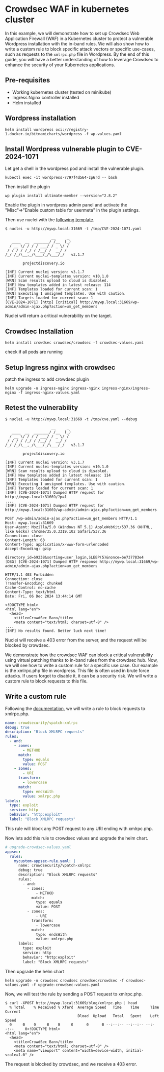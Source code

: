 # Crowdsec WAF in kubernetes cluster

In this example, we will demonstrate how to set up Crowdsec Web Application Firewall (WAF) in a Kubernetes cluster to protect a vulnerable Wordpress installation with the in-band rules. We will also show how to write a custom rule to block specific attack vectors or specific use-cases, such as requests to the `xmlrpc.php` file in Wordpress. By the end of this guide, you will have a better understanding of how to leverage Crowdsec to enhance the security of your Kubernetes applications.

## Pre-requisites

- Working kubernetes cluster (tested on minikube)
- Ingress Nginx controller installed
- Helm installed

## Wordpress installation

```
helm install wordpress oci://registry-1.docker.io/bitnamicharts/wordpress -f wp-values.yaml
```

## Install Wordpress vulnerable plugin to CVE-2024-1071

Let get a shell in the wordpress pod and install the vulnerable plugin.

```
kubectl exec -it wordpress-7797f4d564-zp6rd -- bash
```

Then install the plugin
```
wp plugin install ultimate-member --version="2.8.2"
```

Enable the plugin in wordpress admin panel and activate the "Misc"=>"Enable custom table for usermeta" in the plugin settings.

Then use nuclei with the [following template](https://github.com/projectdiscovery/nuclei-templates/blob/4809e136ac46259452b7167c24e65e453c856b7c/http/cves/2024/CVE-2024-1071.yaml).

```
$ nuclei -u http://mywp.local:31669 -t /tmp/CVE-2024-1071.yaml 

                     __     _
   ____  __  _______/ /__  (_)
  / __ \/ / / / ___/ / _ \/ /
 / / / / /_/ / /__/ /  __/ /
/_/ /_/\__,_/\___/_/\___/_/   v3.1.7

		projectdiscovery.io

[INF] Current nuclei version: v3.1.7
[INF] Current nuclei-templates version: v10.1.0
[WRN] Scan results upload to cloud is disabled.
[INF] New templates added in latest release: 114
[INF] Templates loaded for current scan: 1
[WRN] Executing 1 unsigned templates. Use with caution.
[INF] Targets loaded for current scan: 1
[CVE-2024-1071] [http] [critical] http://mywp.local:31669/wp-admin/admin-ajax.php?action=um_get_members
```

Nuclei will return a critical vulnerability on the target.

## Crowdsec Installation

```
helm install crowdsec crowdsec/crowdsec -f crowdsec-values.yaml
```

check if all pods are running


## Setup Ingress nginx with crowdsec

patch the ingress to add crowdsec plugin
    
```
helm upgrade -n ingress-nginx ingress-nginx ingress-nginx/ingress-nginx -f ingress-nginx-values.yaml
```

## Retest the vulnerability

```
$ nuclei -u http://mywp.local:31669 -t /tmp/cve.yaml --debug

                     __     _
   ____  __  _______/ /__  (_)
  / __ \/ / / / ___/ / _ \/ /
 / / / / /_/ / /__/ /  __/ /
/_/ /_/\__,_/\___/_/\___/_/   v3.1.7

		projectdiscovery.io

[INF] Current nuclei version: v3.1.7
[INF] Current nuclei-templates version: v10.1.0
[WRN] Scan results upload to cloud is disabled.
[INF] New templates added in latest release: 114
[INF] Templates loaded for current scan: 1
[WRN] Executing 1 unsigned templates. Use with caution.
[INF] Targets loaded for current scan: 1
[INF] [CVE-2024-1071] Dumped HTTP request for http://mywp.local:31669/?p=1
....
[INF] [CVE-2024-1071] Dumped HTTP request for http://mywp.local:31669/wp-admin/admin-ajax.php?action=um_get_members

POST /wp-admin/admin-ajax.php?action=um_get_members HTTP/1.1
Host: mywp.local:31669
User-Agent: Mozilla/5.0 (Windows NT 5.1) AppleWebKit/537.36 (KHTML, like Gecko) Chrome/35.0.3319.102 Safari/537.36
Connection: close
Content-Length: 63
Content-Type: application/x-www-form-urlencoded
Accept-Encoding: gzip

directory_id=b9238&sorting=user_login,SLEEP(5)&nonce=be737783e4
[DBG] [CVE-2024-1071] Dumped HTTP response http://mywp.local:31669/wp-admin/admin-ajax.php?action=um_get_members

HTTP/1.1 403 Forbidden
Connection: close
Transfer-Encoding: chunked
Cache-Control: no-cache
Content-Type: text/html
Date: Fri, 06 Dec 2024 13:44:14 GMT

<!DOCTYPE html>
<html lang="en">
  <head>
    <title>CrowdSec Ban</title>
    <meta content="text/html; charset=utf-8" />
....
[INF] No results found. Better luck next time!
```

Nuclei will receive a 403 error from the server, and the request will be blocked by crowdsec.

We demonstrate how the crowdsec WAF can block a critical vulnerability using virtual patching thanks to in-band rules from the crowdsec hub.
Now, we will see how to write a custom rule for a specific use case. Our example is the xmlrpc.php file in wordpress. This file is often used in brute force attacks. If users forgot to disable it, it can be a security risk. We will write a custom rule to block requests to this file.

## Write a custom rule

Following the [documentation](https://docs.crowdsec.net/docs/next/appsec/rules_syntax/), we will write a rule to block requests to xmlrpc.php.

```yaml
name: crowdsecurity/vpatch-xmlrpc
debug: true
description: "Block XMLRPC requests"
rules:
  - and:
    - zones:
        - METHOD
      match:
        type: equals
        value: POST
    - zones:
        - URI
      transform:
        - lowercase
      match:
        type: endsWith
        value: xmlrpc.php
labels:
  type: exploit
  service: http
  behavior: "http:exploit"
  label: "Block XMLRPC requests"
```

This rule will block any POST request to any URI ending with xmlrpc.php.

Now lets add this rule to crowdsec values and upgrade the helm chart.

```yaml
# upgrade-crowdsec-values.yaml
appsec:
  rules:
    mycustom-appsec-rule.yaml: |
      name: crowdsecurity/vpatch-xmlrpc
      debug: true
      description: "Block XMLRPC requests"
      rules:
        - and:
          - zones:
              - METHOD
            match:
              type: equals
              value: POST
          - zones:
              - URI
            transform:
              - lowercase
            match:
              type: endsWith
              value: xmlrpc.php
      labels:
        type: exploit
        service: http
        behavior: "http:exploit"
        label: "Block XMLRPC requests"
```

Then upgrade the helm chart

```
helm upgrade -n crowdsec crowdsec crowdsec/crowdsec -f crowdsec-values.yaml -f upgrade-crowdsec-values.yaml
```

Now, we will test the rule by sending a POST request to xmlrpc.php.

```
$ curl -XPOST http://mywp.local:31669/blog/xmlrpc.php | head
  % Total    % Received % Xferd  Average Speed   Time    Time     Time  Current
                                 Dload  Upload   Total   Spent    Left  Speed
  0     0    0     0    0     0      0      0 --:--:-- --:--:-- --:--:--     0<!DOCTYPE html>
<html lang="en">
  <head>
    <title>CrowdSec Ban</title>
    <meta content="text/html; charset=utf-8" />
    <meta name="viewport" content="width=device-width, initial-scale=1.0" />
```

The request is blocked by crowdsec, and we receive a 403 error.